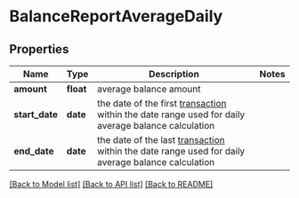 # BalanceReportAverageDaily

## Properties
Name | Type | Description | Notes
------------ | ------------- | ------------- | -------------
**amount** | **float** | average balance amount | 
**start_date** | **date** | the date of the first [transaction](#transactions) within the date range used for daily average balance calculation | 
**end_date** | **date** | the date of the last [transaction](#transactions) within the date range used for daily average balance calculation | 

[[Back to Model list]](../README.md#documentation-for-models) [[Back to API list]](../README.md#documentation-for-api-endpoints) [[Back to README]](../README.md)

